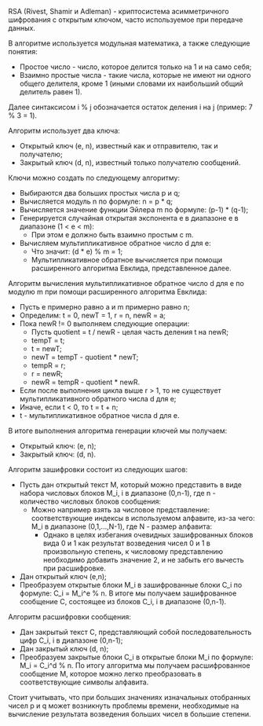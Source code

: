 RSA (Rivest, Shamir и Adleman) - криптосистема асимметричного шифрования с открытым ключом, часто используемое при передаче данных.

В алгоритме используется модульная математика, а также следующие понятия:
- Простое число - число, которое делится только на 1 и на само себя;
- Взаимно простые числа - такие числа, которые не имеют ни одного общего делителя, кроме 1 (иными словами их наибольший общий делитель равен 1).

Далее синтаксисом i % j обозначается остаток деления i на j (пример: 7 % 3 = 1).

Алгоритм использует два ключа:
- Открытый ключ (e, n), известный как и отправителю, так и получателю;
- Закрытый ключ (d, n), известный только получателю сообщений.

Ключи можно создать по следующему алгоритму:
- Выбираются два больших простых числа p и q;
- Вычисляется модуль n по формуле: n = p  *  q;
- Вычисляется значение функции Эйлера m по формуле: (p-1) * (q-1);
- Генерируется случайная открытая экспонента e в диапазоне e  в диапазоне  (1 < e < m):
	- При этом e должно быть взаимно простым с m.
- Вычисляем мультипликативное обратное число d для e:
	- Что значит: (d *  e) % m = 1;
	- Мультипликативное обратное вычисляется при помощи расширенного алгоритма Евклида, представленное далее.

Алгоритм вычисления мультипликативное обратное число d для e по модулю m при помощи расширенного алгоритма Евклида:
- Пусть e  примерно равно  a и m  примерно равно  n;
- Определим: t = 0, newT = 1, r = n, newR = a;
- Пока newR != 0 выполняем следующие операции:
	- Пусть quotient = t / newR - целая часть деления t на newR;
	- tempT = t;
	- t = newT;
	- newT = tempT - quotient * newT;
	- tempR = r;
	- r = newR;
	- newR = tempR - quotient * newR.
- Если после выполнения цикла выше r > 1, то не существует мультипликативного обратного числа d для e;
- Иначе, если t < 0, то t = t + n;
- t - мультипликативное обратное числа d для e.

В итоге выполнения алгоритма генерации ключей мы получаем:
- Открытый ключ: (e, n);
- Закрытый ключ: (d, n).

Алгоритм зашифровки состоит из следующих шагов:
- Пусть дан открытый текст M, который можно представить в виде набора числовых блоков M_i, i в диапазоне (0,n-1), где n - количество числовых блоков сообщения:
	- Можно например взять за числовое представление: соответствующие индексы в используемом алфавите, из-за чего: M_i  в диапазоне  (0,1,...,N-1), где N - размер алфавита:
		- Однако в целях избегания очевидных зашифрованных блоков вида 0 и 1 как результат возведения чисел 0 и 1 в произвольную степень, к числовому представлению необходимо добавить значение 2, и не забыть его вычесть при расшифровке.
- Дан открытый ключ (e,n);
- Преобразуем открытые блоки M_i в зашифрованные блоки C_i по формуле: C_i = M_i^e % n.
В итоге мы получаем зашифрованное сообщение C, состоящее из блоков C_i, i в диапазоне (0,n-1).

Алгоритм расшифровки сообщения:
- Дан закрытый текст C, представляющий собой последовательность цифр C_i, i в диапазоне (0,n-1);
- Дан закрытый ключ (d, n);
- Преобразуем закрытые блоки C_i в открытые блоки M_i по формуле: M_i = C_i^d % n.
По итогу алгоритма мы получаем расшифрованное сообщение M, которое можно легко преобразовать в соответствующие символы алфавита.

Стоит учитывать, что при больших значениях изначальных отобранных чисел p и q может возникнуть проблемы времени, необходимые на вычисление результата возведения больших чисел в большие степени.